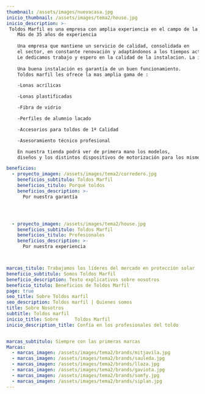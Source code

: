 ```yaml
---
thumbnail: /assets/images/nuevacasa.jpg
inicio_thumbnail: /assets/images/tema2/house.jpg
inicio_description: >-
 Toldos Marfil es una empresa con amplia experiencia en el campo de la fabricación, venta e intalación de toldos .
    Más de 35 años de experiencia
      
    Una empresa que mantiene un servicio de calidad, consolidada en
    el sector, en constante renovación y adaptándonos a los tiempos actuales, incorporando los últimos avances tecnológicos en el campo de la motorizacion de sistemas de proteccion solar.
    Le dedicamos trabajo y espero en la calidad de la instalacion. La instalación solo se puede realizar por profesionales cualificados, ya que de otra forma el material adquirido no cubrirá las funciones deseadas .
      
    Una buena instalación es garantía de un buen funcionamiento.
    Toldos marfil les ofrece la mas amplia gama de :

    -Lonas acrílicas

    -Lonas plastificadas

    -Fibra de vidrio

    -Perfiles de alumnio lacado

    -Accesorios para toldos de 1ª Calidad

    -Asesoramiento técnico profesional

    En nuestra tienda podrá ver de primera mano los modelos,
    diseños y los distintos dispositivos de motorización para los mismos.

beneficios:
  - proyecto_imagen: /assets/images/tema2/corredero.jpg
    beneficios_subtitulo: Toldos Marfil
    beneficios_titulo: Porqué toldos
    beneficios_description: >-
      Por nuestra garantía




  - proyecto_imagen: /assets/images/tema2/house.jpg
    beneficios_subtitulo: Toldos Marfil
    beneficios_titulo: Profesionales
    beneficios_description: >-
      Por nuestra experiencia



marcas_titulo: Trabajamos los líderes del mercado en protección solar
beneficio_subtitulo: Somos Toldos Marfil
beneficio_description: Texto explicativos sobre nosotros
beneficio_titulo: Beneficios de Toldos Marfil
page: true
seo_title: Sobre Toldos marfil
seo_description: Toldos marfil | Quienes somos
title: Sobre Nosotros
subtitle: Toldos marfil
inicio_title: Sobre      Toldos Marfil
inicio_description_title: Confía en los profesionales del toldo


marcas_subtitulo: Siempre con las primeras marcas
Marcas:
  - marcas_imagen: /assets/images/tema2/brands/mitjavila.jpg
  - marcas_imagen: /assets/images/tema2/brands/sauleda.jpg
  - marcas_imagen: /assets/images/tema2/brands/llaza.jpg
  - marcas_imagen: /assets/images/tema2/brands/gaviota.jpg
  - marcas_imagen: /assets/images/tema2/brands/somfy.jpg
  - marcas_imagen: /assets/images/tema2/brands/siplan.jpg
---
```


